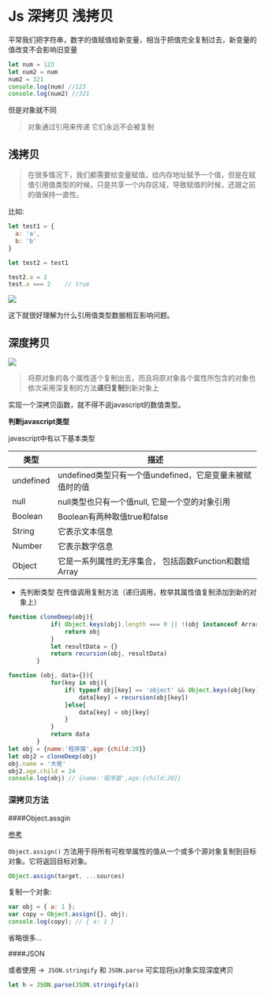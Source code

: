 # Js 深拷贝 浅拷贝

平常我们把字符串，数字的值赋值给新变量，相当于把值完全复制过去，新变量的值改变不会影响旧变量

```js
let num = 123
let num2 = num
num2 = 321
console.log(num) //123
console.log(num2) //321	
```

但是对象就不同

> 对象通过引用来传递 它们永远不会被复制

## 浅拷贝

> 在很多情况下，我们都需要给变量赋值，给内存地址赋予一个值，但是在赋值引用值类型的时候，只是共享一个内存区域，导致赋值的时候，还跟之前的值保持一直性。

比如: 

```js
let test1 = {
  a: 'a',
  b: 'b'
}

let test2 = test1

test2.a = 2
test.a === 2	// true
```

![](/about-blog/media/deepCopy.png)



这下就很好理解为什么引用值类型数据相互影响问题。



## 深度拷贝

![](/about-blog/media/deepCopy1.png)

> 将原对象的各个属性逐个复制出去，而且将原对象各个属性所包含的对象也依次采用深复制的方法**递归复制**到新对象上



实现一个深拷贝函数，就不得不说javascript的数值类型。

**判断javascript类型**

javascript中有以下基本类型

| 类型        | 描述                                    |
| --------- | ------------------------------------- |
| undefined | undefined类型只有一个值undefined，它是变量未被赋值时的值 |
| null      | null类型也只有一个值null, 它是一个空的对象引用          |
| Boolean   | Boolean有两种取值true和false                |
| String    | 它表示文本信息                               |
| Number    | 它表示数字信息                               |
| Object    | 它是一系列属性的无序集合， 包括函数Function和数组Array    |

- 先判断类型 在传值调用复制方法（递归调用，枚举其属性值复制添加到新的对象上）

```js
function cloneDeep(obj){
            if( Object.keys(obj).length === 0 || !(obj instanceof Arrary) ){
                return obj
            }
            let resultData = {}
            return recursion(obj, resultData)
        }

function (obj, data={}){
            for(key in obj){
                if( typeof obj[key] == 'object' && Object.keys(obj[key].length>0 )){
                    data[key] = recursion(obj[key])
                }else{
                    data[key] = obj[key]
                }
            }
            return data
        }
let obj = {name:'程序猿',age:{child:20}}
let obj2 = cloneDeep(obj)
obj.name = '大佬'
obj2.age.child = 24
console.log(obj) // {name:'程序猿',age:{child:20}}
```



### 深拷贝方法



####Object.assgin

[参考](https://developer.mozilla.org/zh-CN/docs/Web/JavaScript/Reference/Global_Objects/Object/assign)

`Object.assign()` 方法用于将所有可枚举属性的值从一个或多个源对象复制到目标对象。它将返回目标对象。

```js
Object.assign(target, ...sources)
```

复制一个对象: 

```js
var obj = { a: 1 };
var copy = Object.assign({}, obj);
console.log(copy); // { a: 1 }
```

省略很多...

####JSON

或者使用 ->` JSON.stringify` 和 `JSON.parse` 可实现将js对象实现深度拷贝

```js
let h = JSON.parse(JSON.stringify(a))
```

